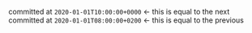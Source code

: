 committed at `2020-01-01T10:00:00+0000` <- this is equal to the next
committed at `2020-01-01T08:00:00+0200` <- this is equal to the previous
